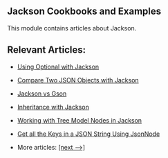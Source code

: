## Jackson Cookbooks and Examples

This module contains articles about Jackson.

## Relevant Articles:

- [Using Optional with Jackson](docs/Jackson_Optional.md)
- [Compare Two JSON Objects with Jackson](docs/Jackson_CompareTwoJsonObject.md)
- [Jackson vs Gson](docs/Jackson_Gson.md)
- [Inheritance with Jackson](docs/Jackson_Inheritance.md)
- [Working with Tree Model Nodes in Jackson]()
- [Get all the Keys in a JSON String Using JsonNode]()

- More articles: [[next -->]]()